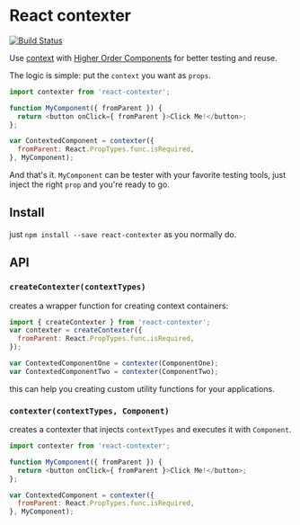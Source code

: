 React contexter
===============

[![Build Status](https://travis-ci.org/Schniz/react-contexter.svg?branch=master)](https://travis-ci.org/Schniz/react-contexter)

Use [context](https://facebook.github.io/react/docs/context.html) with [Higher Order Components](https://medium.com/@dan_abramov/mixins-are-dead-long-live-higher-order-components-94a0d2f9e750) for better testing and reuse.

The logic is simple: put the `context` you want as `props`.

```js
import contexter from 'react-contexter';

function MyComponent({ fromParent }) {
  return <button onClick={ fromParent }>Click Me!</button>;
};

var ContextedComponent = contexter({
  fromParent: React.PropTypes.func.isRequired,
}, MyComponent);
```

And that's it. `MyComponent` can be tester with your favorite testing tools, just inject the right `prop` and you're ready to go.

Install
-------

just `npm install --save react-contexter` as you normally do.

API
---

### `createContexter(contextTypes)`
creates a wrapper function for creating context containers:

```js
import { createContexter } from 'react-contexter';
var contexter = createContexter({
  fromParent: React.PropTypes.func.isRequired,
});

var ContextedComponentOne = contexter(ComponentOne);
var ContextedComponentTwo = contexter(ComponentTwo);
```

this can help you creating custom utility functions for your applications.

### `contexter(contextTypes, Component)`
creates a contexter that injects `contextTypes` and executes it with `Component`.

```js
import contexter from 'react-contexter';

function MyComponent({ fromParent }) {
  return <button onClick={ fromParent }>Click Me!</button>;
};

var ContextedComponent = contexter({
  fromParent: React.PropTypes.func.isRequired,
}, MyComponent);
```

